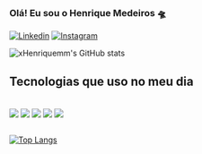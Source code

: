 
### Olá! Eu sou o Henrique Medeiros 🛸

[![Linkedin](https://img.shields.io/badge/LinkedIn-0077B5?style=for-the-badge&logo=linkedin&logoColor=white
)](https://www.linkedin.com/in/henrique-medeiros-9551a4186/)
[![Instagram](https://img.shields.io/badge/Instagram-E4405F?style=for-the-badge&logo=instagram&logoColor=white
)](https://www.instagram.com/xhenriquemm/)

![xHenriquemm's GitHub stats](https://github-readme-stats.vercel.app/api?username=xHenriquemm&show_icons=true&theme=vue-dark)

## Tecnologias que uso no meu dia

<div style="display: inline_block"><br/>
    <img align="center" alt"html5" src="https://img.shields.io/badge/HTML5-E34F26?style=for-the-badge&logo=html5&logoColor=white"/>
    <img align="center" alt"html5" src="https://img.shields.io/badge/CSS3-1572B6?style=for-the-badge&logo=css3&logoColor=white"/>
    <img align="center" alt"html5" src="https://img.shields.io/badge/JavaScript-F7DF1E?style=for-the-badge&logo=javascript&logoColor=black"/>
    <img align="center" alt"html5" src="https://img.shields.io/badge/Python-14354C?style=for-the-badge&logo=python&logoColor=white"/>
    <img align="center" alt"html5" src="https://img.shields.io/badge/React-20232A?style=for-the-badge&logo=react&logoColor=61DAFB"/>


</div>
<br/>

[![Top Langs](https://github-readme-stats.vercel.app/api/top-langs/?username=xHenriquemm&layout=pie)](https://github.com/anuraghazra/github-readme-stats)
